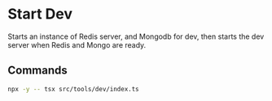 # Start Dev

Starts an instance of Redis server, and Mongodb for dev, then starts the dev server when Redis and Mongo are ready.

## Commands

```bash
npx -y -- tsx src/tools/dev/index.ts
```
